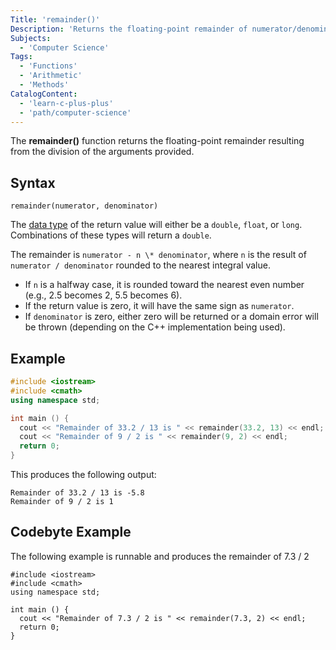 ```yaml
---
Title: 'remainder()'
Description: 'Returns the floating-point remainder of numerator/denominator (rounded to the nearest number)'
Subjects:
  - 'Computer Science'
Tags:
  - 'Functions'
  - 'Arithmetic'
  - 'Methods'
CatalogContent:
  - 'learn-c-plus-plus'
  - 'path/computer-science'
---
```


The **remainder()** function returns the floating-point remainder resulting from the division of the arguments provided.

## Syntax

```pseudo
remainder(numerator, denominator)
```

The [data type](https://www.codecademy.com/resources/docs/cpp/data-types) of the return value will either be a `double`, `float`, or `long`. Combinations of these types will return a `double`.

The remainder is `numerator - n \* denominator`, where `n` is the result of `numerator / denominator` rounded to the nearest integral value.
- If `n` is a halfway case, it is rounded toward the nearest even number (e.g., 2.5 becomes 2, 5.5 becomes 6).
- If the return value is zero, it will have the same sign as `numerator`.
- If `denominator` is zero, either zero will be returned or a domain error will be thrown (depending on the C++ implementation being used).

## Example

```cpp
#include <iostream>
#include <cmath>
using namespace std;

int main () {
  cout << "Remainder of 33.2 / 13 is " << remainder(33.2, 13) << endl;
  cout << "Remainder of 9 / 2 is " << remainder(9, 2) << endl;
  return 0;
}
```

This produces the following output:

```shell
Remainder of 33.2 / 13 is -5.8
Remainder of 9 / 2 is 1
```

## Codebyte Example

The following example is runnable and produces the remainder of 7.3 / 2

```codebyte/cpp
#include <iostream>
#include <cmath>
using namespace std;

int main () {
  cout << "Remainder of 7.3 / 2 is " << remainder(7.3, 2) << endl;
  return 0;
}
```
